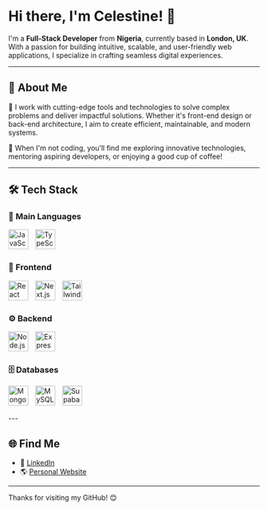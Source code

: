 # Hi there, I'm Celestine! 👋  

I'm a **Full-Stack Developer** from **Nigeria**, currently based in **London, UK**. With a passion for building intuitive, scalable, and user-friendly web applications, I specialize in crafting seamless digital experiences.  

---

## 🚀 About Me  

🔧 I work with cutting-edge tools and technologies to solve complex problems and deliver impactful solutions. Whether it's front-end design or back-end architecture, I aim to create efficient, maintainable, and modern systems.  

🎯 When I'm not coding, you’ll find me exploring innovative technologies, mentoring aspiring developers, or enjoying a good cup of coffee!  

---

## 🛠 Tech Stack  

### 🔑 Main Languages  
<p>
  <img src="https://img.icons8.com/color/48/javascript.png" alt="JavaScript" title="JavaScript" width="40" height="40" style="margin-right: 10px;"/>
  <img src="https://img.icons8.com/color/48/typescript.png" alt="TypeScript" title="TypeScript" width="40" height="40" style="margin-right: 10px;"/>
</p>  

### 🎨 Frontend  
<p>
  <img src="https://img.icons8.com/officel/48/react.png" alt="React" title="React" width="40" height="40" style="margin-right: 10px;"/>  
  <img src="https://img.icons8.com/?size=100&id=MWiBjkuHeMVq&format=png&color=000000" alt="Next.js" title="Next.js" width="40" height="40" style="margin-right: 10px;"/>  
  <img src="https://img.icons8.com/color/48/tailwind_css.png" alt="TailwindCSS" title="TailwindCSS" width="40" height="40" style="margin-right: 10px;"/>  
</p>  

### ⚙️ Backend  
<p>
  <img src="https://img.icons8.com/fluency/48/node-js.png" alt="Node.js" title="Node.js" width="40" height="40" style="margin-right: 10px;"/>  
  <img src="https://img.icons8.com/?size=100&id=SDVmtZ6VBGXt&format=png&color=000000" alt="Express.js" title="Express.js" width="40" height="40" style="margin-right: 10px;"/>  
</p>  

### 🗄 Databases  
<p>
  <img src="https://img.icons8.com/color/48/mongodb.png" alt="MongoDB" title="MongoDB" width="40" height="40" style="margin-right: 10px;"/>  
  <img src="https://img.icons8.com/fluency/48/mysql-logo.png" alt="MySQL" title="MySQL" width="40" height="40" style="margin-right: 10px;"/>  
  <img src="https://img.icons8.com/color/48/supabase.png" alt="Supabase" title="Supabase" width="40" height="40" style="margin-right: 10px;"/>  
</p>  
---

## 🌐 Find Me  

- 💼 [LinkedIn](https://linkedin.com/in/your-profile-link)  
- 🌎 [Personal Website](https://your-personal-website-link.com)  

---

Thanks for visiting my GitHub! 😊
